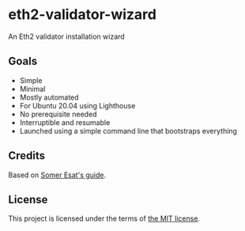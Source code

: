 # eth2-validator-wizard
An Eth2 validator installation wizard

## Goals

* Simple
* Minimal
* Mostly automated
* For Ubuntu 20.04 using Lighthouse
* No prerequisite needed
* Interruptible and resumable
* Launched using a simple command line that bootstraps everything

## Credits

Based on [Somer Esat's guide](https://someresat.medium.com/guide-to-staking-on-ethereum-2-0-ubuntu-lighthouse-41de20513b12).

## License

This project is licensed under the terms of [the MIT license](LICENSE).